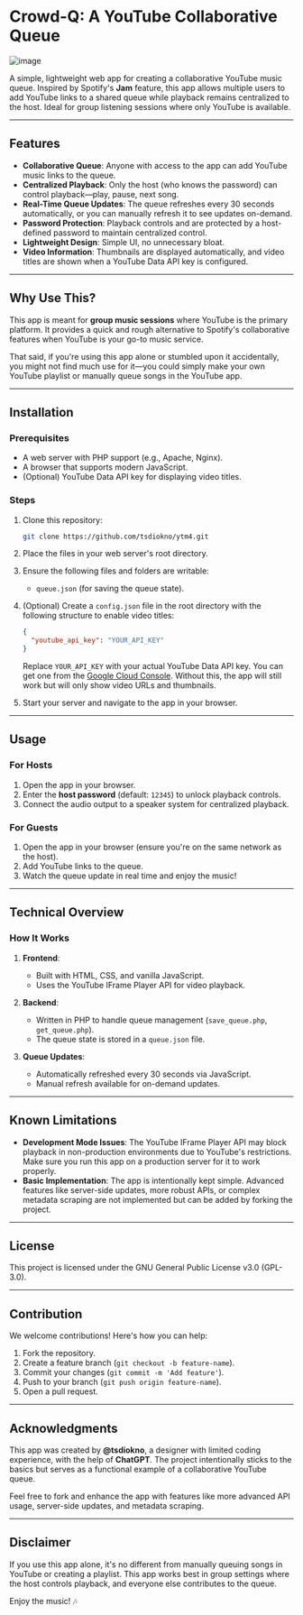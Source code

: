 # Crowd-Q: A YouTube Collaborative Queue

![image](/../main/screenshot.png?raw=true "Screenshot")


A simple, lightweight web app for creating a collaborative YouTube music queue. Inspired by Spotify's **Jam** feature, this app allows multiple users to add YouTube links to a shared queue while playback remains centralized to the host. Ideal for group listening sessions where only YouTube is available.  

---

## Features  
- **Collaborative Queue**: Anyone with access to the app can add YouTube music links to the queue.  
- **Centralized Playback**: Only the host (who knows the password) can control playback—play, pause, next song.  
- **Real-Time Queue Updates**: The queue refreshes every 30 seconds automatically, or you can manually refresh it to see updates on-demand.  
- **Password Protection**: Playback controls and are protected by a host-defined password to maintain centralized control.  
- **Lightweight Design**: Simple UI, no unnecessary bloat.  
- **Video Information**: Thumbnails are displayed automatically, and video titles are shown when a YouTube Data API key is configured.  

---

## Why Use This?  
This app is meant for **group music sessions** where YouTube is the primary platform. It provides a quick and rough alternative to Spotify's collaborative features when YouTube is your go-to music service.  

That said, if you're using this app alone or stumbled upon it accidentally, you might not find much use for it—you could simply make your own YouTube playlist or manually queue songs in the YouTube app.  

---

## Installation  

### Prerequisites  
- A web server with PHP support (e.g., Apache, Nginx).  
- A browser that supports modern JavaScript.  
- (Optional) YouTube Data API key for displaying video titles.  

### Steps  
1. Clone this repository:  
   ```bash
   git clone https://github.com/tsdiokno/ytm4.git
   ```  

2. Place the files in your web server's root directory.  

3. Ensure the following files and folders are writable:  
   - `queue.json` (for saving the queue state).  

4. (Optional) Create a `config.json` file in the root directory with the following structure to enable video titles:  
   ```json
   {
     "youtube_api_key": "YOUR_API_KEY"
   }
   ```  
   Replace `YOUR_API_KEY` with your actual YouTube Data API key. You can get one from the [Google Cloud Console](https://console.cloud.google.com/). Without this, the app will still work but will only show video URLs and thumbnails.  

5. Start your server and navigate to the app in your browser.  

---

## Usage  

### For Hosts  
1. Open the app in your browser.  
2. Enter the **host password** (default: `12345`) to unlock playback controls.  
3. Connect the audio output to a speaker system for centralized playback.  

### For Guests  
1. Open the app in your browser (ensure you're on the same network as the host).  
2. Add YouTube links to the queue.  
3. Watch the queue update in real time and enjoy the music!  

---

## Technical Overview  

### How It Works  
1. **Frontend**:  
   - Built with HTML, CSS, and vanilla JavaScript.  
   - Uses the YouTube IFrame Player API for video playback.  

2. **Backend**:  
   - Written in PHP to handle queue management (`save_queue.php`, `get_queue.php`).  
   - The queue state is stored in a `queue.json` file.  

3. **Queue Updates**:  
   - Automatically refreshed every 30 seconds via JavaScript.  
   - Manual refresh available for on-demand updates.  

---

## Known Limitations  
- **Development Mode Issues**: The YouTube IFrame Player API may block playback in non-production environments due to YouTube's restrictions. Make sure you run this app on a production server for it to work properly.  
- **Basic Implementation**: The app is intentionally kept simple. Advanced features like server-side updates, more robust APIs, or complex metadata scraping are not implemented but can be added by forking the project.  

---

## License  

This project is licensed under the GNU General Public License v3.0 (GPL-3.0).

---

## Contribution  

We welcome contributions! Here's how you can help:  
1. Fork the repository.  
2. Create a feature branch (`git checkout -b feature-name`).  
3. Commit your changes (`git commit -m 'Add feature'`).  
4. Push to your branch (`git push origin feature-name`).  
5. Open a pull request.  

---

## Acknowledgments  

This app was created by **@tsdiokno**, a designer with limited coding experience, with the help of **ChatGPT**. The project intentionally sticks to the basics but serves as a functional example of a collaborative YouTube queue.  

Feel free to fork and enhance the app with features like more advanced API usage, server-side updates, and metadata scraping.  

---

## Disclaimer  

If you use this app alone, it's no different from manually queuing songs in YouTube or creating a playlist. This app works best in group settings where the host controls playback, and everyone else contributes to the queue.  

Enjoy the music! 🎶
